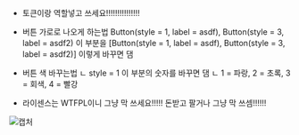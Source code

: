 + 토큰이랑 역할넣고 쓰세요!!!!!!!!!!!!!!!

+ 버튼 가로로 나오게 하는법
Button(style = 1, label = asdf), Button(style = 3, label = asdf2) 이 부분을
[Button(style = 1, label = asdf), Button(style = 3, label = asdf2)] 이렇게 바꾸면 댐

+ 버튼 색 바꾸는법
ㄴ style = 1 이 부분의 숫자를 바꾸면 댐
ㄴ 1 = 파랑, 2 = 초록, 3 = 회색, 4 = 빨강

+ 라이센스는 WTFPL이니 그냥 막 쓰세요!!!!! 돈받고 팔거나 그냥 막 쓰셈!!!!!!

![캡처](https://user-images.githubusercontent.com/86506144/123509294-8beb3300-d6af-11eb-917c-d0f2af936063.PNG)

